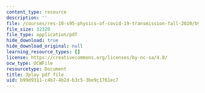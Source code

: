```yaml
---
content_type: resource
description: ''
file: /courses/res-10-s95-physics-of-covid-19-transmission-fall-2020/b99d9311c4b74b2db3c53be9c1761ec7_9hdNPVEQLFE.pdf
file_size: 32320
file_type: application/pdf
hide_download: true
hide_download_original: null
learning_resource_types: []
license: https://creativecommons.org/licenses/by-nc-sa/4.0/
ocw_type: OCWFile
resourcetype: Document
title: 3play pdf file
uid: b99d9311-c4b7-4b2d-b3c5-3be9c1761ec7
---
```


